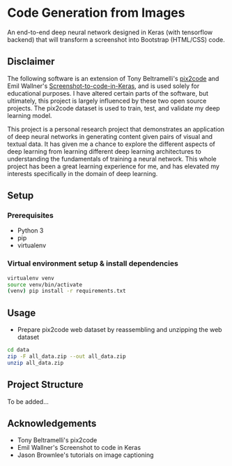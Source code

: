 # Code Generation from Images

An end-to-end deep neural network designed in Keras (with tensorflow backend) that will transform a screenshot into Bootstrap (HTML/CSS) code.

## Disclaimer

The following software is an extension of Tony Beltramelli's [pix2code](https://github.com/tonybeltramelli/pix2code) and Emil Wallner's [Screenshot-to-code-in-Keras](https://github.com/emilwallner/Screenshot-to-code-in-Keras),
and is used solely for educational purposes. I have altered certain parts of the software, but ultimately, this project is largely influenced by these two open source projects. The pix2code dataset is used to train, test, and validate my deep learning model.

This project is a personal research project that demonstrates an application of deep neural networks in generating content given pairs of visual and textual data. It has given me a chance to explore the different aspects of deep learning from learning different deep learning architectures to understanding the fundamentals of training a neural network. This whole project has been a great learning experience for me, and has elevated my interests specifically in the domain of deep learning.

## Setup

### Prerequisites
- Python 3
- pip
- virtualenv

### Virtual environment setup & install dependencies

```sh
virtualenv venv
source venv/bin/activate
(venv) pip install -r requirements.txt
```

## Usage

- Prepare pix2code web dataset by reassembling and unzipping the web dataset

```sh
cd data
zip -F all_data.zip --out all_data.zip
unzip all_data.zip
```





## Project Structure

To be added...

## Acknowledgements
- Tony Beltramelli's pix2code
- Emil Wallner's Screenshot to code in Keras
- Jason Brownlee's tutorials on image captioning
